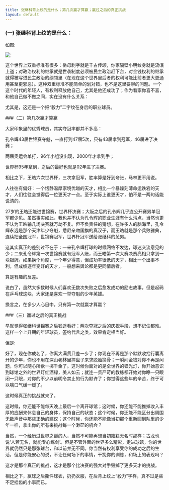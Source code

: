 ```yaml
---
title: 张继科背上纹的是什么；第几次赢才算赢；赢过之后的真正挑战
layout: default
---
```


### (一) 张继科背上纹的是什么：
如图:

<img style="max-width: inherit" src="http://mytabletennis.net/forum/uploads/12056/373856_182068031881769_114357785319461_373250_232668364_n_1.jpg">

这个世界上双重标准有很多：岳母刺字就是千古传颂，你家隔壁小明纹身就是流氓上道；对政治权利的继承就是世袭制度必须被民主政治赶下台，对金钱权利的继承就得被写进民主政治的纲领里（在现在这个世界里后者的权利可能比前者更大更通用甚至更邪恶）。这种双重标准不能简单的划对错，也不是这里要聊的问题。一个这个时代的年轻人，有权利释放他自己，尤其是他还成功了；作为看家你喜不喜，和他自己做不做之间，实在没有什么关系：

尤其是，这还是一个把“毅力”二字纹在身后的职业球员。

###（二）第几次赢才算赢

大家印象里的优秀球员，其实夺冠率都并不多高：

孔令辉43届世锦赛夺魁，一直打到47届5次，只有43届拿到冠军，46届进了决赛；

两届奥运会单打，96年小组没出现，2000年才拿到手；

世界杯95年拿到，之后的最好也就是02年进了决赛。

相比之下，王皓六次世界杯，三次拿冠军，胜率算是好到夸张，马林更不用说。

人往往有偏好：一个恬静温厚家境优越的天才，相比一个暴躁刻薄命运跌宕的天才，人们往往会觉得后一位更天才一点。至于实际上谁更天才，怕不是一两句话能说清的。

27岁的王皓还能进世锦赛，世界杯决赛；大阪之后的孔令辉几乎连公开赛男单冠军都少见。虽然事实如此，我也并不认为孔令辉的职业生涯有什么污点，当然也更不认为王皓输几场决赛就万劫不复。但不负责任的猜想，在许多人的脑海里，孔令辉永远是那个天津年少夺魁，悉尼亲吻国旗的真汉子，而王皓就是那个兵败雅典，连续把全国冠军，世锦赛冠军，世界杯冠军送给张继科的怂男。

这其实真正的差别过不在于：一来孔令辉打球的时候网络不发达，球迷交流意见的少；二来孔令辉第一次世锦赛就有冠军入账，而王皓第一次大赛决赛亮相只拿到一块银牌。如果换个角度，一个年少得意，但成功率很低的天才，相比一个出事不利，但成绩逐年变好的天才，一般想来舆论都是更同情后者。

算是有趣的反差。

说白了，虽然大多数时候人们喜欢无数次失败之后愈发成功的励志故事，但是起码在乒乓球这块，大家还是喜欢一举夺魁的少年英雄。

换言之，在多少人心目中，只有第一次就赢才算赢？


###（三）赢过之后的真正挑战

早就觉得张继科世锦赛之后钱途看好：两次夺冠之后的庆祝手段，想不记住都难。这样一个上升期的年轻球员，签约代言之类，效果肯定相当好。

但是:

好了，现在你成名了，你离大满贯只差一步了；你现在不再是那个默默收拾行囊离开的少年，你也不用在深山老林里摔盘子来求脱胎换骨；一瞬间金钱对你不再是问题，你可以随心所欲一掷千金了。这时候你面对的是全世界的镁光灯，你开始意识到球馆之外的世界灯红酒绿，美人如云；就连一贯严苛的教练都开始对你睁一只眼闭一只眼，对你的不少以前明令禁止的行为默许了；你觉得这些年的辛苦，终于可以喘口气缓一缓了。

这时候真正的挑战就来了。

这时候，你还能不能每天晚上最后一个离开球馆；这时候，你还能不能推掉收入丰厚的应酬来休息自己的身体，保持自己的状态；这个时候，你还能不能区分出周围无数声音中那些正确的建议；这个时候，你还能不能像当初那个重新回到队里的少年一样，拿出你的所有来挑战每一个渺茫的机会？

当然，一个经历过世界之巅的人，当然不可能再想当初籍籍无名时那样；古龙也说‘人若无名，就能专心练剑’。但是不管外面的世界多么精彩，走进球馆，你的世界就仍然只是那张球台，和以前并无不同。你当然有权利享受你的成功之后的生活，但是你能安心的说，不让任何场下的事情，干扰你的训练，和场上的表现吗？

这才是那个真正的挑战，这才是那个比决赛的强大对手毁掉了更多天才的挑战。

相比之下，赢球之后撕件球衣，扔扔衣服，在后背上纹上“毅力”字样，真不过是些不足挂齿的小事而已。
